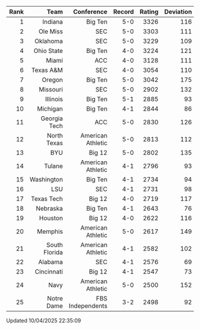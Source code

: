 | Rank  | Team                 | Conference           | Record   | Rating | Deviation |
| ---:  | ---:                 | ---:                 | ---:     | ---:   | ---:      |
| 1     | Indiana              | Big Ten              | 5-0      | 3326   | 116       |
| 2     | Ole Miss             | SEC                  | 5-0      | 3303   | 111       |
| 3     | Oklahoma             | SEC                  | 5-0      | 3229   | 109       |
| 4     | Ohio State           | Big Ten              | 4-0      | 3224   | 121       |
| 5     | Miami                | ACC                  | 4-0      | 3128   | 111       |
| 6     | Texas A&M            | SEC                  | 4-0      | 3054   | 110       |
| 7     | Oregon               | Big Ten              | 5-0      | 3042   | 175       |
| 8     | Missouri             | SEC                  | 5-0      | 2902   | 132       |
| 9     | Illinois             | Big Ten              | 5-1      | 2885   | 93        |
| 10    | Michigan             | Big Ten              | 4-1      | 2844   | 86        |
| 11    | Georgia Tech         | ACC                  | 5-0      | 2830   | 126       |
| 12    | North Texas          | American Athletic    | 5-0      | 2813   | 112       |
| 13    | BYU                  | Big 12               | 5-0      | 2802   | 135       |
| 14    | Tulane               | American Athletic    | 4-1      | 2796   | 93        |
| 15    | Washington           | Big Ten              | 4-1      | 2734   | 94        |
| 16    | LSU                  | SEC                  | 4-1      | 2731   | 98        |
| 17    | Texas Tech           | Big 12               | 4-0      | 2719   | 117       |
| 18    | Nebraska             | Big Ten              | 4-1      | 2643   | 76        |
| 19    | Houston              | Big 12               | 4-0      | 2622   | 116       |
| 20    | Memphis              | American Athletic    | 5-0      | 2617   | 149       |
| 21    | South Florida        | American Athletic    | 4-1      | 2582   | 102       |
| 22    | Alabama              | SEC                  | 4-1      | 2576   | 69        |
| 23    | Cincinnati           | Big 12               | 4-1      | 2547   | 73        |
| 24    | Navy                 | American Athletic    | 5-0      | 2500   | 152       |
| 25    | Notre Dame           | FBS Independents     | 3-2      | 2498   | 92        |

Updated 10/04/2025 22:35:09
